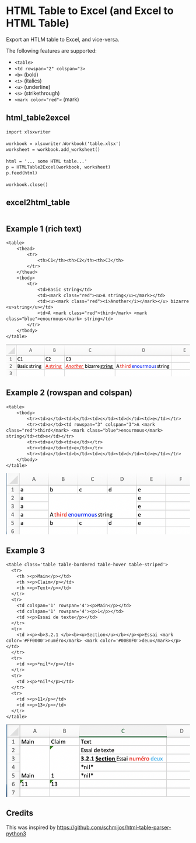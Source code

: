 # HTML Table to Excel (and Excel to HTML Table)

Export an HTLM table to Excel, and vice-versa.

The following features are supported:

- `<table>`
- `<td rowspan="2" colspan="3>`
- `<b>` (bold)
- `<i>` (italics)
- `<u>` (underline)
- `<s>` (strikethrough)
- `<mark color="red">` (mark)

## html_table2excel

```
import xlsxwriter

workbook = xlsxwriter.Workbook('table.xlsx')
worksheet = workbook.add_worksheet()

html = '... some HTML table...'
p = HTMLTable2Excel(workbook, worksheet)                                                                
p.feed(html)

workbook.close()
```

## excel2html_table

```

```

## Example 1 (rich text)

```
<table>
    <thead>
        <tr>
            <th>C1</th><th>C2</th><th>C3</th>
        </tr>
    </thead>
    <tbody>
        <tr>
            <td>Basic string</td>
            <td><mark class="red"><u>A string</u></mark></td>
            <td><u><mark class="red"><i>Another</i></mark></u> bizarre <u>string</u></td>
            <td>A <mark class="red">third</mark> <mark class="blue">enourmous</mark> string</td>
        </tr>
    </tbody>
</table>
```

![Alt text](example1.png?raw=true "Example 1")

## Example 2 (rowspan and colspan)

```
<table>
    <tbody>
        <tr><td>a</td><td>b</td><td>c</td><td>d</td><td>e</td></tr>
        <tr><td>a</td><td rowspan="3" colspan="3">A <mark class="red">third</mark> <mark class="blue">enourmous</mark> string</td><td>e</td></tr>
        <tr><td>a</td><td>e</td></tr>
        <tr><td>a</td><td>e</td></tr>
        <tr><td>a</td><td>b</td><td>c</td><td>d</td><td>e</td></tr>
    </tbody>
</table>
```

![Alt text](example2.png?raw=true "Example 2")

## Example 3

```
<table class='table table-bordered table-hover table-striped'>
  <tr>
    <th ><p>Main</p></td>
    <th ><p>Claim</p></td>
    <th ><p>Text</p></td>
  </tr>
  <tr>
    <td colspan='1' rowspan='4'><p>Main</p></td>
    <td colspan='1' rowspan='4'><p>1</p></td>
    <td ><p>Essai de texte</p></td>
  </tr>
  <tr>
    <td ><p><b>3.2.1 </b><b><u>Section</u></b></p><p>Essai <mark color='#FF0000'>numéro</mark> <mark color='#00B0F0'>deux</mark></p></td>
  </tr>
  <tr>
    <td ><p>*nil*</p></td>
  </tr>
  <tr>
    <td ><p>*nil*</p></td>
  </tr>
  <tr>
    <td ><p>11</p></td>
    <td ><p>13</p></td>
  </tr>
</table>
```

![Alt text](example3.png?raw=true "Example 3")

## Credits

This was inspired by https://github.com/schmijos/html-table-parser-python3
